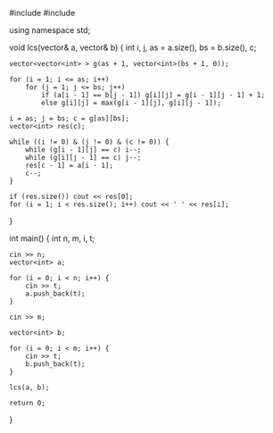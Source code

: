 #include <iostream>
#include <vector>

using namespace std;

void lcs(vector<int>& a, vector<int>& b)
{
    int i, j, as = a.size(), bs = b.size(), c;

    vector<vector<int> > g(as + 1, vector<int>(bs + 1, 0));

    for (i = 1; i <= as; i++)
        for (j = 1; j <= bs; j++)
            if (a[i - 1] == b[j - 1]) g[i][j] = g[i - 1][j - 1] + 1;
            else g[i][j] = max(g[i - 1][j], g[i][j - 1]);

    i = as; j = bs; c = g[as][bs];
    vector<int> res(c);

    while ((i != 0) & (j != 0) & (c != 0)) {
        while (g[i - 1][j] == c) i--;
        while (g[i][j - 1] == c) j--;
        res[c - 1] = a[i - 1];
        c--;
    }

    if (res.size()) cout << res[0];
    for (i = 1; i < res.size(); i++) cout << ' ' << res[i];
}

int main()
{
    int n, m, i, t;

    cin >> n;
    vector<int> a;

    for (i = 0; i < n; i++) {
        cin >> t;
        a.push_back(t);
    }

    cin >> m;

    vector<int> b;

    for (i = 0; i < m; i++) {
        cin >> t;
        b.push_back(t);
    }

    lcs(a, b);

    return 0;
}
